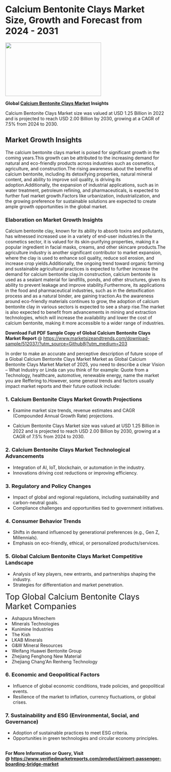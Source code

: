 <H1>Calcium Bentonite Clays Market Size, Growth and Forecast from 2024 - 2031</H1><img class="aligncenter size-medium wp-image-584254" src="https://thirdeyenews.in/wp-content/uploads/2024/09/Global-Market-Research-300x168.jpeg" alt="" width="300" height="168" /><p><strong>Global&nbsp;<a href="https://www.marketsizeandtrends.com/download-sample/512037/?utm_source=Github8j?utm_medium=203">Calcium Bentonite Clays Market</a> Insights</strong></p><p>Calcium Bentonite Clays Market size was valued at USD 1.25 Billion in 2022 and is projected to reach USD 2.00 Billion by 2030, growing at a CAGR of 7.5% from 2024 to 2030.</p><p><h2>Market Growth Insights</h2> <p>The calcium bentonite clays market is poised for significant growth in the coming years.This growth can be attributed to the increasing demand for natural and eco-friendly products across industries such as cosmetics, agriculture, and construction.The rising awareness about the benefits of calcium bentonite, including its detoxifying properties, natural mineral content, and ability to improve soil quality, is driving its adoption.Additionally, the expansion of industrial applications, such as in water treatment, petroleum refining, and pharmaceuticals, is expected to further fuel market growth.Factors like urbanization, industrialization, and the growing preference for sustainable solutions are expected to create ample growth opportunities in the global market.</p> <h3>Elaboration on Market Growth Insights</h3> <p>Calcium bentonite clay, known for its ability to absorb toxins and pollutants, has witnessed increased use in a variety of end-user industries.In the cosmetics sector, it is valued for its skin-purifying properties, making it a popular ingredient in facial masks, creams, and other skincare products.The agriculture industry is another significant contributor to market expansion, where the clay is used to enhance soil quality, reduce soil erosion, and increase crop yields.Additionally, the ongoing trend toward organic farming and sustainable agricultural practices is expected to further increase the demand for calcium bentonite clay.In construction, calcium bentonite is used as a sealant material for landfills, ponds, and other structures, given its ability to prevent leakage and improve stability.Furthermore, its applications in the food and pharmaceutical industries, such as in the detoxification process and as a natural binder, are gaining traction.As the awareness around eco-friendly materials continues to grow, the adoption of calcium bentonite clay in various sectors is expected to see a sharp rise.The market is also expected to benefit from advancements in mining and extraction technologies, which will increase the availability and lower the cost of calcium bentonite, making it more accessible to a wider range of industries.</p> <p><span class=""><strong>Download Full PDF Sample Copy of Global Calcium Bentonite Clays Market Report</strong> @ <a href="https://www.marketsizeandtrends.com/download-sample/512037/?utm_source=Github8j?utm_medium=203" target="_blank">https://www.marketsizeandtrends.com/download-sample/512037/?utm_source=Github8j?utm_medium=203</a></span></p><p>In order to make an accurate and perceptive description of future scope of a Global&nbsp;Calcium Bentonite Clays Market Market as Global&nbsp;Calcium Bentonite Clays Market Market of 2025, you need to describe a clear Vision &ndash; What Industry or Linda can you think of for example: Quote from a Technology, healthcare, automotive, renewable energy, name the market you are Reffering to.However, some general trends and factors usually impact market reports and their future outlook include:</p><h3>1.&nbsp;<strong>Calcium Bentonite Clays Market Growth Projections</strong></h3><ul><li>Examine market size trends, revenue estimates and CAGR (Compounded Annual Growth Rate) projections.</li><li><p>Calcium Bentonite Clays Market size was valued at USD 1.25 Billion in 2022 and is projected to reach USD 2.00 Billion by 2030, growing at a CAGR of 7.5% from 2024 to 2030.</p></li></ul><h3>2.&nbsp;<strong>Calcium Bentonite Clays Market Technological Advancements</strong></h3><ul><li>Integration of AI, IoT, blockchain, or automation in the industry.</li><li>Innovations driving cost reductions or improving efficiency.</li></ul><h3>3.&nbsp;<strong>Regulatory and Policy Changes</strong></h3><ul><li>Impact of global and regional regulations, including sustainability and carbon-neutral goals.</li><li>Compliance challenges and opportunities tied to government initiatives.</li></ul><h3>4.&nbsp;<strong>Consumer Behavior Trends</strong></h3><ul><li>Shifts in demand influenced by generational preferences (e.g., Gen Z, Millennials).</li><li>Emphasis on eco-friendly, ethical, or personalized products/services.</li></ul><h3>5.&nbsp;<strong>Global Calcium Bentonite Clays Market Competitive Landscape</strong></h3><ul><li>Analysis of key players, new entrants, and partnerships shaping the industry.</li><li>Strategies for differentiation and market penetration.</li></ul><p data-pm-slice="1 1 []"><span style="color: inherit; font-family: inherit; font-size: 25px;">Top Global Calcium Bentonite Clays Market Companies</span></p><div class="" data-test-id=""><p><li>Ashapura Minechem</li><li> Minerals Technologies</li><li> Kunimine Industries</li><li> The Kish</li><li> LKAB Minerals</li><li> G&W Mineral Resources</li><li> Weifang Huawei Bentonite Group</li><li> Zhejiang Fenghong New Material</li><li> Zhejiang Chang'An Renheng Technology</li></p></div><h3>6.&nbsp;<strong>Economic and Geopolitical Factors</strong></h3><ul><li>Influence of global economic conditions, trade policies, and geopolitical events.</li><li>Resilience of the market to inflation, currency fluctuations, or global crises.</li></ul><h3>7.&nbsp;<strong>Sustainability and ESG (Environmental, Social, and Governance)</strong></h3><ul><li>Adoption of sustainable practices to meet ESG criteria.</li><li>Opportunities in green technologies and circular economy principles.</li></ul><h2><strong style="font-size: 14px;">For More Information or Query, Visit @&nbsp;</strong><a style="background-color: #ffffff; font-size: 14px;" href="https://www.marketsizeandtrends.com/report/calcium-bentonite-clays-market/" target="_blank">https://www.verifiedmarketreports.com/product/airport-passenger-boarding-bridge-market</a></h2>